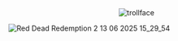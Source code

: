 ## 

<p align="center">
  <img src="https://komarev.com/ghpvc/?username=usslh&label=trollface&color=c8c3bd" alt="trollface" />
</p>

![Red Dead Redemption 2 13 06 2025 15_29_54](https://github.com/user-attachments/assets/324b14e7-b9e6-4519-a4c5-3654a90ea8dc)




